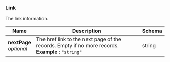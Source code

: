 
<a name="link"></a>
### Link
The link information.


|Name|Description|Schema|
|---|---|---|
|**nextPage**  <br>*optional*|The href link to the next page of the records. Empty if no more records.  <br>**Example** : `"string"`|string|



